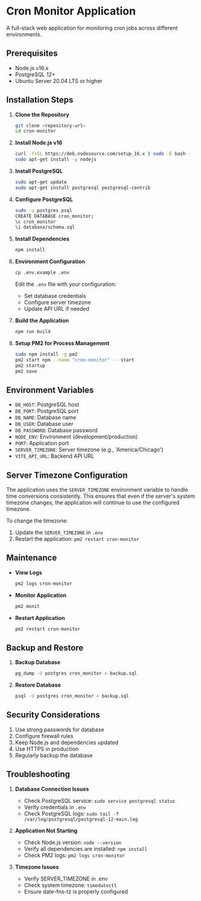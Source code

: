# Cron Monitor Application

A full-stack web application for monitoring cron jobs across different environments.

## Prerequisites

- Node.js v16.x
- PostgreSQL 12+
- Ubuntu Server 20.04 LTS or higher

## Installation Steps

1. **Clone the Repository**
   ```bash
   git clone <repository-url>
   cd cron-monitor
   ```

2. **Install Node.js v16**
   ```bash
   curl -fsSL https://deb.nodesource.com/setup_16.x | sudo -E bash -
   sudo apt-get install -y nodejs
   ```

3. **Install PostgreSQL**
   ```bash
   sudo apt-get update
   sudo apt-get install postgresql postgresql-contrib
   ```

4. **Configure PostgreSQL**
   ```bash
   sudo -u postgres psql
   CREATE DATABASE cron_monitor;
   \c cron_monitor
   \i database/schema.sql
   ```

5. **Install Dependencies**
   ```bash
   npm install
   ```

6. **Environment Configuration**
   ```bash
   cp .env.example .env
   ```
   Edit the `.env` file with your configuration:
   - Set database credentials
   - Configure server timezone
   - Update API URL if needed

7. **Build the Application**
   ```bash
   npm run build
   ```

8. **Setup PM2 for Process Management**
   ```bash
   sudo npm install -g pm2
   pm2 start npm --name "cron-monitor" -- start
   pm2 startup
   pm2 save
   ```

## Environment Variables

- `DB_HOST`: PostgreSQL host
- `DB_PORT`: PostgreSQL port
- `DB_NAME`: Database name
- `DB_USER`: Database user
- `DB_PASSWORD`: Database password
- `NODE_ENV`: Environment (development/production)
- `PORT`: Application port
- `SERVER_TIMEZONE`: Server timezone (e.g., 'America/Chicago')
- `VITE_API_URL`: Backend API URL

## Server Timezone Configuration

The application uses the `SERVER_TIMEZONE` environment variable to handle time conversions consistently. This ensures that even if the server's system timezone changes, the application will continue to use the configured timezone.

To change the timezone:
1. Update the `SERVER_TIMEZONE` in `.env`
2. Restart the application: `pm2 restart cron-monitor`

## Maintenance

- **View Logs**
  ```bash
  pm2 logs cron-monitor
  ```

- **Monitor Application**
  ```bash
  pm2 monit
  ```

- **Restart Application**
  ```bash
  pm2 restart cron-monitor
  ```

## Backup and Restore

1. **Backup Database**
   ```bash
   pg_dump -U postgres cron_monitor > backup.sql
   ```

2. **Restore Database**
   ```bash
   psql -U postgres cron_monitor < backup.sql
   ```

## Security Considerations

1. Use strong passwords for database
2. Configure firewall rules
3. Keep Node.js and dependencies updated
4. Use HTTPS in production
5. Regularly backup the database

## Troubleshooting

1. **Database Connection Issues**
   - Check PostgreSQL service: `sudo service postgresql status`
   - Verify credentials in `.env`
   - Check PostgreSQL logs: `sudo tail -f /var/log/postgresql/postgresql-12-main.log`

2. **Application Not Starting**
   - Check Node.js version: `node --version`
   - Verify all dependencies are installed: `npm install`
   - Check PM2 logs: `pm2 logs cron-monitor`

3. **Timezone Issues**
   - Verify SERVER_TIMEZONE in .env
   - Check system timezone: `timedatectl`
   - Ensure date-fns-tz is properly configured